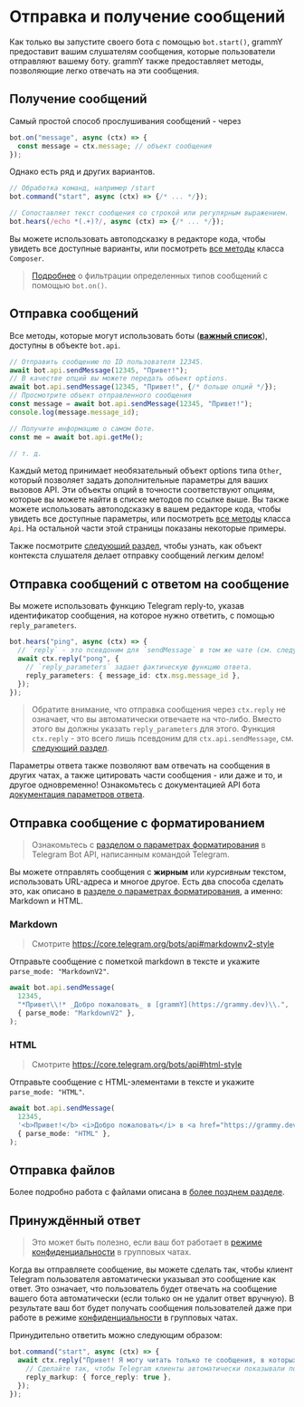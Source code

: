 # Отправка и получение сообщений

Как только вы запустите своего бота с помощью `bot.start()`, grammY предоставит вашим слушателям сообщения, которые пользователи отправляют вашему боту.
grammY также предоставляет методы, позволяющие легко отвечать на эти сообщения.

## Получение сообщений

Самый простой способ прослушивания сообщений - через

```ts
bot.on("message", async (ctx) => {
  const message = ctx.message; // объект сообщения
});
```

Однако есть ряд и других вариантов.

```ts
// Обработка команд, например /start
bot.command("start", async (ctx) => {/* ... */});

// Сопоставляет текст сообщения со строкой или регулярным выражением.
bot.hears(/echo *(.+)?/, async (ctx) => {/* ... */});
```

Вы можете использовать автоподсказку в редакторе кода, чтобы увидеть все доступные варианты, или посмотреть [все методы](/ref/core/composer) класса `Composer`.

> [Подробнее](./filter-queries) о фильтрации определенных типов сообщений с помощью `bot.on()`.

## Отправка сообщений

Все методы, которые могут использовать боты (**[важный список](https://core.telegram.org/bots/api#available-methods)**), доступны в объекте `bot.api`.

```ts
// Отправить сообщению по ID пользователя 12345.
await bot.api.sendMessage(12345, "Привет!");
// В качестве опций вы можете передать объект options.
await bot.api.sendMessage(12345, "Привет!", {/* больше опций */});
// Просмотрите объект отправленного сообщения
const message = await bot.api.sendMessage(12345, "Привет!");
console.log(message.message_id);

// Получите информацию о самом боте.
const me = await bot.api.getMe();

// т. д.
```

Каждый метод принимает необязательный объект options типа `Other`, который позволяет задать дополнительные параметры для ваших вызовов API.
Эти объекты опций в точности соответствуют опциям, которые вы можете найти в списке методов по ссылке выше.
Вы также можете использовать автоподсказку в вашем редакторе кода, чтобы увидеть все доступные параметры, или посмотреть [все методы](/ref/core/api) класса `Api`.
На остальной части этой страницы показаны некоторые примеры.

Также посмотрите [следующий раздел](./context), чтобы узнать, как объект контекста слушателя делает отправку сообщений легким делом!

## Отправка сообщений с ответом на сообщение

Вы можете использовать функцию Telegram reply-to, указав идентификатор сообщения, на которое нужно ответить, с помощью `reply_parameters`.

```ts
bot.hears("ping", async (ctx) => {
  // `reply` - это псевдоним для `sendMessage` в том же чате (см. следующий раздел).
  await ctx.reply("pong", {
    // `reply_parameters` задает фактическую функцию ответа.
    reply_parameters: { message_id: ctx.msg.message_id },
  });
});
```

> Обратите внимание, что отправка сообщения через `ctx.reply` не означает, что вы автоматически отвечаете на что-либо.
> Вместо этого вы должны указать `reply_parameters` для этого.
> Функция `ctx.reply` - это всего лишь псевдоним для `ctx.api.sendMessage`, см. [следующий раздел](./contextдоступные-деиствия).

Параметры ответа также позволяют вам отвечать на сообщения в других чатах, а также цитировать части сообщения - или даже и то, и другое одновременно!
Ознакомьтесь с документацией API бота [документация параметров ответа](https://core.telegram.org/bots/api#replyparameters).

## Отправка сообщение с форматированием

> Ознакомьтесь с [разделом о параметрах форматирования](https://core.telegram.org/bots/api#formatting-options) в Telegram Bot API, написанным командой Telegram.

Вы можете отправлять сообщения с **жирным** или _курсивным_ текстом, использовать URL-адреса и многое другое.
Есть два способа сделать это, как описано в [разделе о параметрах форматирования](https://core.telegram.org/bots/api#formatting-options), а именно: Markdown и HTML.

### Markdown

> Смотрите <https://core.telegram.org/bots/api#markdownv2-style>

Отправьте сообщение с пометкой markdown в тексте и укажите `parse_mode: "MarkdownV2"`.

```ts
await bot.api.sendMessage(
  12345,
  "*Привет\\!* _Добро пожаловать_ в [grammY](https://grammy.dev)\\.",
  { parse_mode: "MarkdownV2" },
);
```

### HTML

> Смотрите <https://core.telegram.org/bots/api#html-style>

Отправьте сообщение с HTML-элементами в тексте и укажите `parse_mode: "HTML"`.

```ts
await bot.api.sendMessage(
  12345,
  '<b>Привет!</b> <i>Добро пожаловать</i> в <a href="https://grammy.dev">grammY</a>.',
  { parse_mode: "HTML" },
);
```

## Отправка файлов

Более подробно работа с файлами описана в [более позднем разделе](./files#отправка-фаилов).

## Принуждённый ответ

> Это может быть полезно, если ваш бот работает в [режиме конфиденциальности](https://core.telegram.org/bots/features#privacy-mode) в групповых чатах.

Когда вы отправляете сообщение, вы можете сделать так, чтобы клиент Telegram пользователя автоматически указывал это сообщение как ответ.
Это означает, что пользователь будет отвечать на сообщение вашего бота автоматически (если только он не удалит ответ вручную).
В результате ваш бот будет получать сообщения пользователей даже при работе в режиме [конфиденциальности](https://core.telegram.org/bots/features#privacy-mode) в групповых чатах.

Принудительно ответить можно следующим образом:

```ts
bot.command("start", async (ctx) => {
  await ctx.reply("Привет! Я могу читать только те сообщения, в которых отвечают на мои сообщения!", {
    // Сделайте так, чтобы Telegram клиенты автоматически показывали пользователю интерфейс ответа.
    reply_markup: { force_reply: true },
  });
});
```
